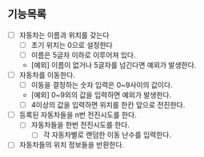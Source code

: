 ## 기능목록

- [ ] 자동차는 이름과 위치를 갖는다
  - [ ] 초기 위치는 0으로 설정한다
  - [ ] 이름은 5글자 이하로 이루어져 있다.
  - [예외] 이름이 없거나 5글자를 넘긴다면 예외가 발생한다.
- [ ] 자동차를 이동한다.
  - [ ] 이동을 결정하는 숫자 입력은 0~9사이의 값이다.
  - [예외] 0~9외의 값을 입력하면 예외가 발생한다.
  - [ ] 4이상의 값을 입력하면 위치를 한칸 앞으로 전진한다.
- [ ] 등록된 자동차들을 n번 전진시도를 한다.
  - [ ] 자동차들을 한번 전진시도를 한다.
    - [ ] 각 자동차별로 랜덤한 이동 난수를 입력한다.
- [ ] 자동차들의 위치 정보들을 반환한다.
